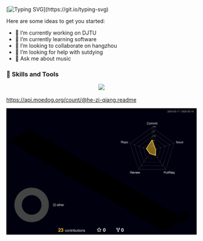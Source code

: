 [![Typing SVG](https://readme-typing-svg.demolab.com?font=Robot&size=30&pause=1000&color=0C5830F3&center=true&width=435&lines=Welcome+!;Here+is+Alex(He+Ziqiang);Nice+to+see+you+!)](https://git.io/typing-svg)

Here are some ideas to get you started:

- 🔭 I’m currently working on DJTU
- 🌱 I’m currently learning software
- 👯 I’m looking to collaborate on hangzhou
- 🤔 I’m looking for help with sutdying
- 💬 Ask me about music

### :hammer:  Skills and Tools
<p align="center">
  <a href="https://skillicons.dev">
    <img src="https://skillicons.dev/icons?i=apple,ps,c,cpp,github,gmail,instagram,linux,md,idea" />
  </a>
</p>

https://api.moedog.org/count/@he-zi-qiang.readme

![](./profile-3d-contrib/profile-night-rainbow.svg)
